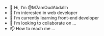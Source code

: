 - 👋 Hi, I’m @M7amOudAbdallh
- 👀 I’m interested in web developer
- 🌱 I’m currently learning front-end developer
- 💞️ I’m looking to collaborate on ...
- 📫 How to reach me ...

<!---
M7amOudAbdallh/M7amOudAbdallh is a ✨ special ✨ repository because its `README.md` (this file) appears on your GitHub profile.
You can click the Preview link to take a look at your changes.
--->
